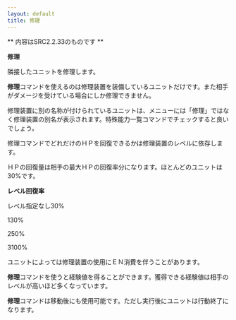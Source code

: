 ```yaml
---
layout: default
title: 修理
---
```

** 内容はSRC2.2.33のものです **

**修理**

隣接したユニットを修理します。

**修理**コマンドを使えるのは修理装置を装備しているユニットだけです。また相手がダメージを受けている場合にしか修理できません。

修理装置に別の名称が付けられているユニットは、メニューには「修理」ではなく修理装置の別名が表示されます。特殊能力一覧コマンドでチェックすると良いでしょう。

修理コマンドでどれだけのＨＰを回復できるかは修理装置のレベルに依存します。

ＨＰの回復量は相手の最大ＨＰの回復率分になります。ほとんどのユニットは30%です。

**レベル回復率**

レベル指定なし30%

130%

250%

3100%

ユニットによっては修理装置の使用にＥＮ消費を伴うことがあります。

**修理**コマンドを使うと経験値を得ることができます。獲得できる経験値は相手のレベルが高いほど多くなっています。

**修理**コマンドは移動後にも使用可能です。ただし実行後にユニットは行動終了になります。

